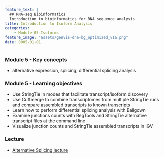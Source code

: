 ```yaml
---
feature_text: |
  ## RNA-seq Bioinformatics
  Introduction to bioinformatics for RNA sequence analysis
title: Introduction to Isoform Analysis
categories:
    - Module-05-Isoforms
feature_image: "assets/genvis-dna-bg_optimized_v1a.png"
date: 0005-01-01
---
```


### Module 5 - Key concepts
* alternative expression, splicing, differential splicing analysis

### Module 5 - Learning objectives
* Use StringTie in modes that facilitate transcript/isoform discovery
* Use Cuffmerge to combine transcriptomes from multiple StringTie runs and compare assembled transcripts to known transcripts
* Learn how to perform differential splicing analysis with Ballgown
* Examine junctions counts with RegTools and StringTie alternative transcript files at the command line
* Visualize junction counts and StringTie assembled transcripts in IGV

### Lecture
* [Alternative Splicing lecture](https://github.com/griffithlab/rnabio.org/blob/master/assets/lectures/cbw/2019/mini/RNASeq_MiniLecture_06_01_AlternativeSplicingAnalysis.pdf)

